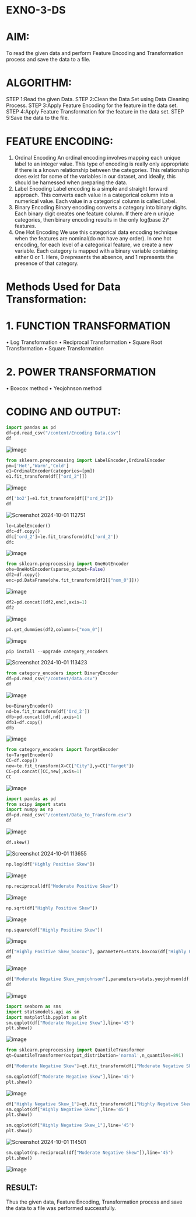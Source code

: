 # EXNO-3-DS

# AIM:
To read the given data and perform Feature Encoding and Transformation process and save the data to a file.

# ALGORITHM:
STEP 1:Read the given Data.
STEP 2:Clean the Data Set using Data Cleaning Process.
STEP 3:Apply Feature Encoding for the feature in the data set.
STEP 4:Apply Feature Transformation for the feature in the data set.
STEP 5:Save the data to the file.

# FEATURE ENCODING:
1. Ordinal Encoding
An ordinal encoding involves mapping each unique label to an integer value. This type of encoding is really only appropriate if there is a known relationship between the categories. This relationship does exist for some of the variables in our dataset, and ideally, this should be harnessed when preparing the data.
2. Label Encoding
Label encoding is a simple and straight forward approach. This converts each value in a categorical column into a numerical value. Each value in a categorical column is called Label.
3. Binary Encoding
Binary encoding converts a category into binary digits. Each binary digit creates one feature column. If there are n unique categories, then binary encoding results in the only log(base 2)ⁿ features.
4. One Hot Encoding
We use this categorical data encoding technique when the features are nominal(do not have any order). In one hot encoding, for each level of a categorical feature, we create a new variable. Each category is mapped with a binary variable containing either 0 or 1. Here, 0 represents the absence, and 1 represents the presence of that category.

# Methods Used for Data Transformation:
  # 1. FUNCTION TRANSFORMATION
• Log Transformation
• Reciprocal Transformation
• Square Root Transformation
• Square Transformation
  # 2. POWER TRANSFORMATION
• Boxcox method
• Yeojohnson method

# CODING AND OUTPUT:


```python
import pandas as pd
df=pd.read_csv("/content/Encoding Data.csv")
df
```
![image](https://github.com/user-attachments/assets/861ca668-54a2-486a-a75b-4db3e46d361c)

```python
from sklearn.preprocessing import LabelEncoder,OrdinalEncoder
pm=['Hot','Warm','Cold']
e1=OrdinalEncoder(categories=[pm])
e1.fit_transform(df[["ord_2"]])
```
![image](https://github.com/user-attachments/assets/c46bcfc8-24cb-418d-b65f-e5c7c189bf9e)



```python
df['bo2']=e1.fit_transform(df[["ord_2"]])
df
```
![Screenshot 2024-10-01 112751](https://github.com/user-attachments/assets/13c12a60-747c-4cb8-a926-69e7cc1cfccf)



```python
le=LabelEncoder()
dfc=df.copy()
dfc['ord_2']=le.fit_transform(dfc['ord_2'])
dfc
```
![image](https://github.com/user-attachments/assets/eaa14681-695e-42af-b895-eb82314d26b1)



```python
from sklearn.preprocessing import OneHotEncoder
ohe=OneHotEncoder(sparse_output=False)
df2=df.copy()
enc=pd.DataFrame(ohe.fit_transform(df2[["nom_0"]]))
```
![image](https://github.com/user-attachments/assets/0b893acb-e20b-46e5-b032-6fd3e7b58145)


```python
df2=pd.concat([df2,enc],axis=1)
df2
```
![image](https://github.com/user-attachments/assets/25c8e2ff-3f5c-44b9-a873-b9a550abdd32)

```python
pd.get_dummies(df2,columns=["nom_0"])
```
![image](https://github.com/user-attachments/assets/d44d08aa-be43-488d-984d-391f4f0042d8)



```python
pip install --upgrade category_encoders
```
![Screenshot 2024-10-01 113423](https://github.com/user-attachments/assets/00fa038c-43ae-45b0-9f04-2367a472c37c)



```python
from category_encoders import BinaryEncoder
df=pd.read_csv("/content/data.csv")
df
```
![image](https://github.com/user-attachments/assets/d06d39c7-08ad-401d-87a6-d75adc952c76)



```python
be=BinaryEncoder()
nd=be.fit_transform(df['Ord_2'])
dfb=pd.concat([df,nd],axis=1)
dfb1=df.copy()
dfb
```
![image](https://github.com/user-attachments/assets/573e1f48-66ff-4c93-bcd9-c1a079422901)


```python
from category_encoders import TargetEncoder
te=TargetEncoder()
CC=df.copy()
new=te.fit_transform(X=CC["City"],y=CC["Target"])
CC=pd.concat([CC,new],axis=1)
CC
```
![image](https://github.com/user-attachments/assets/d551e20d-ddf0-4237-aef0-8e51895b535e)



```python
import pandas as pd
from scipy import stats
import numpy as np
df=pd.read_csv("/content/Data_to_Transform.csv")
df
```
![image](https://github.com/user-attachments/assets/cfc2654f-eb7d-428e-896a-9ee6eccf26fc)



```python
df.skew()
```
![Screenshot 2024-10-01 113655](https://github.com/user-attachments/assets/45d05009-d673-4d44-a8f0-bb839727254e)



```python
np.log(df["Highly Positive Skew"])
```
![image](https://github.com/user-attachments/assets/e54c07d4-0f38-4530-a630-291190b49078)



```python
np.reciprocal(df["Moderate Positive Skew"])
```
![image](https://github.com/user-attachments/assets/eae57994-bf82-4abd-9a3b-fae00cc2eff4)


```python
np.sqrt(df["Highly Positive Skew"])
```
![image](https://github.com/user-attachments/assets/61b4bd41-09f9-4f04-8dc8-5b45405d4139)


```python
np.square(df["Highly Positive Skew"])
```

![image](https://github.com/user-attachments/assets/a3a1d80d-1499-4a91-b9a5-bb043b911c5a)


```python
df["Highly Positive Skew_boxcox"], parameters=stats.boxcox(df["Highly Positive Skew"])
df
```
![image](https://github.com/user-attachments/assets/7f960eba-b8e5-43d3-a37b-24f30d5a4f97)


```python
df["Moderate Negative Skew_yeojohnson"],parameters=stats.yeojohnson(df["Moderate Negative Skew"])
df
```
![image](https://github.com/user-attachments/assets/6edb8d31-a26f-436f-ad7c-baec90af188a)


```python
import seaborn as sns
import statsmodels.api as sm
import matplotlib.pyplot as plt
sm.qqplot(df["Moderate Negative Skew"],line='45')
plt.show()
```
![image](https://github.com/user-attachments/assets/f3710ce9-e1aa-4770-a953-7d0ffc7a42b2)



```python
from sklearn.preprocessing import QuantileTransformer
qt=QuantileTransformer(output_distribution='normal',n_quantiles=891)

df["Moderate Negative Skew"]=qt.fit_transform(df[["Moderate Negative Skew"]])

sm.qqplot(df["Moderate Negative Skew"],line='45')
plt.show()
```
![image](https://github.com/user-attachments/assets/3fdfa646-b1b5-44e6-95f8-3cc6241c9198)



```python
df["Highly Negative Skew_1"]=qt.fit_transform(df[["Highly Negative Skew"]])
sm.qqplot(df["Highly Negative Skew"],line='45')
plt.show()
```



```python
sm.qqplot(df["Highly Negative Skew_1"],line='45')
plt.show()
```

![Screenshot 2024-10-01 114501](https://github.com/user-attachments/assets/a7fd36c4-f9b5-439c-ac27-e669ba86ed9a)

```python
sm.qqplot(np.reciprocal(df["Moderate Negative Skew"]),line='45')
plt.show()
```
![image](https://github.com/user-attachments/assets/8feebab1-2479-4896-9999-f0832d1b0a7b)




## RESULT:
Thus the given data, Feature Encoding, Transformation process and save the data to a file was performed successfully.
       
